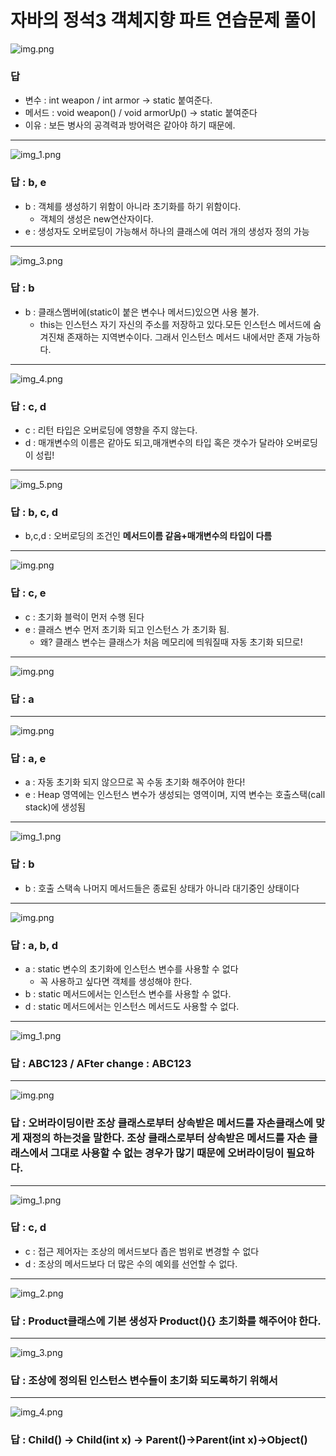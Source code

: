 # 자바의 정석3 객체지향 파트 연습문제 풀이

![img.png](image/img.png)
### 답
- 변수 : int weapon / int armor -> static 붙여준다.
- 메서드 : void weapon() / void armorUp() -> static 붙여준다
- 이유 : 보든 병사의 공격력과 방어력은 같아야 하기 때문에.
---
![img_1.png](image/img_1.png)
### 답 : b, e 
- b : 객체를 생성하기 위함이 아니라 초기화를 하기 위함이다.
  - 객체의 생성은 new연산자이다.
- e : 생성자도 오버로딩이 가능해서 하나의 클래스에 여러 개의 생성자 정의 가능
---
![img_3.png](image/img_3.png)
### 답 : b
- b : 클래스멤버에(static이 붙은 변수나 메서드)있으면 사용 불가.
  -  this는 인스턴스 자기 자신의 주소를 저장하고 있다.모든 인스턴스 메서드에 숨겨진채 존재하는 지역변수이다. 그래서 인스턴스 메서드 내에서만 존재 가능하다. 
---
![img_4.png](image/img_4.png)
### 답 : c, d
- c : 리턴 타입은 오버로딩에 영향을 주지 않는다.
- d : 매개변수의 이름은 같아도 되고,매개변수의 타입 혹은 갯수가 달라야 오버로딩이 성립!
---
![img_5.png](image/img_5.png)
### 답 : b, c, d
- b,c,d : 오버로딩의 조건인 **메서드이름 같음+매개변수의 타입이 다름**
---
![img.png](image/img_6.png)
### 답 : c, e
- c : 초기화 블럭이 먼저 수행 된다
- e : 클래스 변수 먼저 초기화 되고 인스턴스 가 초기화 됨.
  - 왜? 클래스 변수는 클래스가 처음 메모리에 띄워질때 자동 초기화 되므로!
---
![img.png](image/img_7.png)
### 답 : a

---
![img.png](image/img_8.png)
### 답 : a, e
- a : 자동 초기화 되지 않으므로 꼭 수동 초기화 해주어야 한다!
- e : Heap 영역에는 인스턴스 변수가 생성되는 영역이며, 지역 변수는 호출스택(call stack)에 생성됨
---
![img_1.png](image/img_9.png)
### 답 : b
- b : 호출 스택속 나머지 메서드들은 종료된 상태가 아니라 대기중인 상태이다
---
![img.png](image/img_10.png)
### 답 : a, b, d
- a : static 변수의 초기화에 인스턴스 변수를 사용할 수 없다
  - 꼭 사용하고 싶다면 객체를 생성해야 한다.
- b : static 메서드에서는 인스턴스 변수를 사용할 수 없다.
- d : static 메서드에서는 인스턴스 메서드도 사용할 수 없다.
---
![img_1.png](image/img_11.png)
### 답 : ABC123 / AFter change : ABC123

---

![img.png](img.png)
### 답 : 오버라이딩이란 조상 클래스로부터 상속받은 메서드를 자손클래스에 맞게 재정의 하는것을 말한다. 조상 클래스로부터 상속받은 메서드를 자손 클래스에서 그대로 사용할 수 없는 경우가 많기 때문에 오버라이딩이 필요하다.

---
![img_1.png](img_1.png)
### 답 : c, d
- c : 접근 제어자는 조상의 메서드보다 좁은 범위로 변경할 수 없다
- d : 조상의 메서드보다 더 많은 수의 예외를 선언할 수 없다.
---
![img_2.png](img_2.png)
### 답 : Product클래스에 기본 생성자 Product(){} 초기화를 해주어야 한다.

---
![img_3.png](img_3.png)
### 답 : 조상에 정의된 인스턴스 변수들이 초기화 되도록하기 위해서

---
![img_4.png](img_4.png)
### 답 : Child() -> Child(int x) -> Parent()->Parent(int x)->Object()


